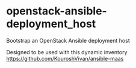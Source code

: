 # openstack-ansible-deployment_host
Bootstrap an OpenStack Ansible deployment host

Designed to be used with this dynamic inventory https://github.com/KouroshVivan/ansible-maas
